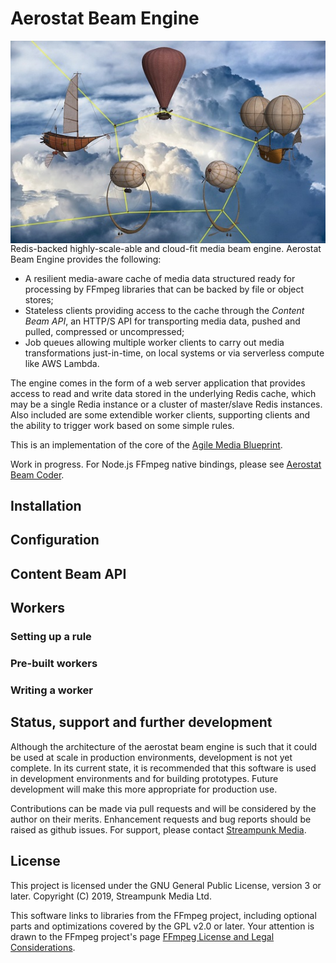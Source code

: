 # Aerostat Beam Engine

<img align="right" src="images/beamengine_third.jpg">Redis-backed highly-scale-able and cloud-fit media beam engine. Aerostat Beam Engine provides the following:

* A resilient media-aware cache of media data structured ready for processing by FFmpeg libraries that can be backed by file or object stores;
* Stateless clients providing access to the cache through the _Content Beam API_, an HTTP/S API for transporting media data, pushed and pulled, compressed or uncompressed;
* Job queues allowing multiple worker clients to carry out media transformations just-in-time, on local systems or via serverless compute like AWS Lambda.

The engine comes in the form of a web server application that provides access to read and write data stored in the underlying Redis cache, which may be a single Redia instance or a cluster of master/slave Redis instances. Also included are some extendible worker clients, supporting clients and the ability to trigger work based on some simple rules.

This is an implementation of the core of the [Agile Media Blueprint](https://www.streampunk.media/agile-media-blueprint).

Work in progress. For Node.js FFmpeg native bindings, please see [Aerostat Beam Coder](https://github.com/Streampunk/beamcoder).

## Installation

## Configuration

## Content Beam API

## Workers

### Setting up a rule

### Pre-built workers

### Writing a worker

## Status, support and further development

Although the architecture of the aerostat beam engine is such that it could be used at scale in production environments, development is not yet complete. In its current state, it is recommended that this software is used in development environments and for building prototypes. Future development will make this more appropriate for production use.

Contributions can be made via pull requests and will be considered by the author on their merits. Enhancement requests and bug reports should be raised as github issues. For support, please contact [Streampunk Media](http://www.streampunk.media/).

## License

This project is licensed under the GNU General Public License, version 3 or later. Copyright (C) 2019, Streampunk Media Ltd.

This software links to libraries from the FFmpeg project, including optional parts and optimizations covered by the GPL v2.0 or later. Your attention is drawn to the FFmpeg project's page [FFmpeg License and Legal Considerations](https://www.ffmpeg.org/legal.html).
